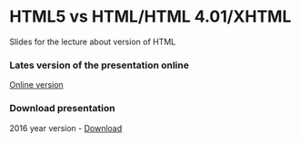 # HTML5 vs HTML/HTML 4.01/XHTML
Slides for the lecture about version of HTML

### Lates version of the presentation online

<a href="http://epam-front-end-school-lectures.github.io/html5-vs-html4/index.html">Online version</a>

### Download presentation
2016 year version - <a href="https://github.com/epam-front-end-school-lectures/html5-vs-html4/archive/gh-pages.zip">Download</a>